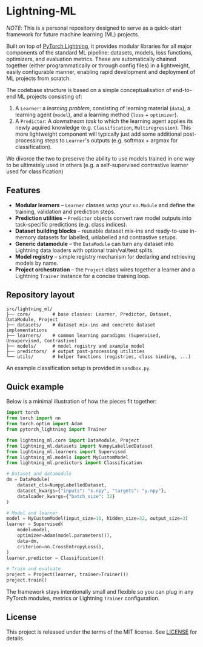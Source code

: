 # Lightning-ML

*NOTE*: This is a personal repository designed to serve as a quick-start framework for future machine learning (ML) projects.

Built on top of [PyTorch Lightning](https://www.pytorchlightning.ai/), it provides modular libraries for all major components of the standard ML pipeline: datasets, models, loss functions, optimizers, and evaluation metrics. These are automatically chained together (either programmatically or through config files) in a lightweight, easily configurable manner, enabling rapid development and deployment of ML projects from scratch.

The codebase structure is based on a simple conceptualisation of end-to-end ML projects consisting of:
1. A `Learner`: a *learning problem*, consisting of learning material (`data`), a learning agent (`model`), and a learning method (`loss` + `optimizer`).
2. A `Predictor`: A *downstream task* to which the learning agent applies its newly aquired knowledge (e.g. `Classification`, `Multiregression`). This more lightweight component will typically just add some additional post-processing steps to `Learner`'s outputs (e.g. softmax + argmax for classification).

We divorce the two to preserve the ability to use models trained in one way to be ultimately used in others (e.g. a self-supervised contrastive learner used for classification)

## Features

- **Modular learners** – `Learner` classes wrap your `nn.Module` and define the training, validation and prediction steps.
- **Prediction utilities** – `Predictor` objects convert raw model outputs into task-specific predictions (e.g. class indices).
- **Dataset building blocks** – reusable dataset mix-ins and ready-to-use in-memory datasets for labelled, unlabelled and contrastive setups.
- **Generic datamodule** – the `DataModule` can turn any dataset into Lightning data loaders with optional train/val/test splits.
- **Model registry** – simple registry mechanism for declaring and retrieving models by name.
- **Project orchestration** – the `Project` class wires together a learner and a Lightning `Trainer` instance for a concise training loop.

## Repository layout

```
src/lightning_ml/
├── core/        # base classes: Learner, Predictor, Dataset, DataModule, Project
├── datasets/    # dataset mix-ins and concrete dataset implementations
├── learners/    # common learning paradigms (Supervised, Unsupervised, Contrastive)
├── models/      # model registry and example model
├── predictors/  # output post-processing utilities
└── utils/       # helper functions (registries, class binding, ...)
```

An example classification setup is provided in `sandbox.py`.

## Quick example

Below is a minimal illustration of how the pieces fit together:

```python
import torch
from torch import nn
from torch.optim import Adam
from pytorch_lightning import Trainer

from lightning_ml.core import DataModule, Project
from lightning_ml.datasets import NumpyLabelledDataset
from lightning_ml.learners import Supervised
from lightning_ml.models import MyCustomModel
from lightning_ml.predictors import Classification

# Dataset and datamodule
dm = DataModule(
    dataset_cls=NumpyLabelledDataset,
    dataset_kwargs={"inputs": "x.npy", "targets": "y.npy"},
    dataloader_kwargs={"batch_size": 32}
)

# Model and learner
model = MyCustomModel(input_size=10, hidden_size=32, output_size=3)
learner = Supervised(
    model=model,
    optimizer=Adam(model.parameters()),
    data=dm,
    criterion=nn.CrossEntropyLoss(),
)
learner.predictor = Classification()

# Train and evaluate
project = Project(learner, trainer=Trainer())
project.train()
```

The framework stays intentionally small and flexible so you can plug in any PyTorch modules, metrics or Lightning `Trainer` configuration.

## License

This project is released under the terms of the MIT license. See [LICENSE](LICENSE) for details.
